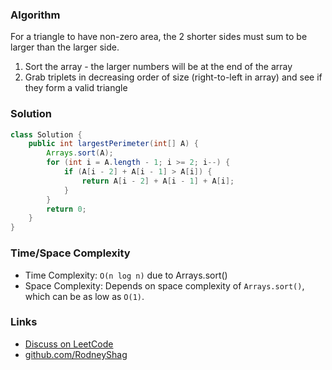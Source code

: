 ### Algorithm

For a triangle to have non-zero area, the 2 shorter sides must sum to be larger than the larger side.

1. Sort the array - the larger numbers will be at the end of the array
1. Grab triplets in decreasing order of size (right-to-left in array) and see if they form a valid triangle

### Solution

```java
class Solution {
    public int largestPerimeter(int[] A) {
        Arrays.sort(A);
        for (int i = A.length - 1; i >= 2; i--) {
            if (A[i - 2] + A[i - 1] > A[i]) {
                return A[i - 2] + A[i - 1] + A[i];
            }
        }
        return 0;
    }
}
```

### Time/Space Complexity

- Time Complexity: `O(n log n)` due to Arrays.sort()
- Space Complexity: Depends on space complexity of `Arrays.sort()`, which can be as low as `O(1)`.

### Links

- [Discuss on LeetCode](https://leetcode.com/problems/largest-perimeter-triangle/discuss/312118)
- [github.com/RodneyShag](https://github.com/RodneyShag)

